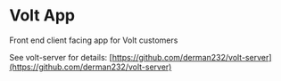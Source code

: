 # Volt App

Front end client facing app for Volt customers

See volt-server for details: [https://github.com/derman232/volt-server](https://github.com/derman232/volt-server)
